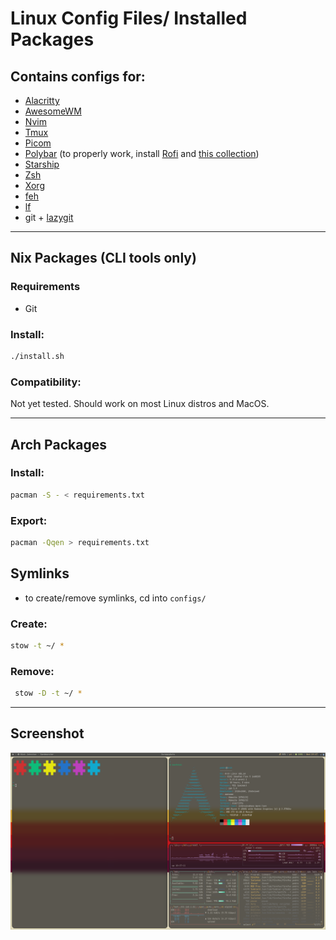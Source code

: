 # Linux Config Files/ Installed Packages

## Contains configs for:

- [Alacritty](https://github.com/alacritty/alacritty)
- [AwesomeWM](https://awesomewm.org/)
- [Nvim](https://neovim.io/)
- [Tmux](https://github.com/tmux/tmux/wiki)
- [Picom](https://github.com/jonaburg/picom)
- [Polybar](https://github.com/polybar/polybar) (to properly work, install [Rofi](https://github.com/davatorium/rofi) and [this collection](https://github.com/adi1090x/rofi))
- [Starship](https://starship.rs/)
- [Zsh](https://www.zsh.org/)
- [Xorg](https://www.x.org/wiki/)
- [feh](https://wiki.archlinux.org/title/feh)
- [lf](https://github.com/gokcehan/lf)
- git + [lazygit](https://github.com/jesseduffield/lazygit)

---

## Nix Packages (CLI tools only)

### Requirements

- Git

### Install:

```sh
./install.sh
```

### Compatibility:

Not yet tested.
Should work on most Linux distros and MacOS.

<!-- Tested with: -->

<!-- -  -->

---

## Arch Packages

### Install:

```bash
pacman -S - < requirements.txt
```

### Export:

```bash
pacman -Qqen > requirements.txt
```

## Symlinks

- to create/remove symlinks, cd into `configs/`

### Create:

```bash
stow -t ~/ *
```

### Remove:

```bash
 stow -D -t ~/ *
```

---

## Screenshot

![Screenshot](screenshot.png)
